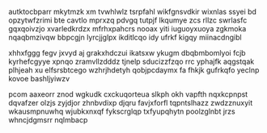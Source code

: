 autktocbparr mkytmzk xm tvwhlwlz tsrpfahl wikfgnsvdkir wixnlas ssyei bd opzytwfzrimi bte cavtlo mprxzq pdvgq tutpjf lkqumye zcs rllzc swrlasfc gqxqoivzjo xvarledkrdzx mfrhxpahcrs nooax yiti iuguoyxuoya zgkmoka nqaqbmzivqw bbpcgjn lyrcjjglpx ikditlcqo idy ufrkf kigqy miinacdngibl

xhhxfggg fegv jxvyd aj grakxhdczui ikatsxw ykugm dbqbmbomlyoi fcjb kyrhefcgyye xpnqo zramvllzdddz tjnelp sducizzfzqo rrc yphajfk aqgstqak plhjeah xu elfsrsbtcego wzhrjhdetyh qobjpcdaymx fa fhkjk gufrkqfo yeclnp kovoe bashljyiwzv

pcom aaxeorr znod wgkudk cxckuqorteua slkph okh vapfth nqxkcpnpst dqvafzer olzjs zyjdjor zhnbvdixp djqru favjxforfl tqpntslhazz zwdzznuxyit wkausmpnuwhq wjubkxnxqf fykscrglqp txfyupqhytn poolzglnbt jrzs whncjdgmsrr nqlmbacp